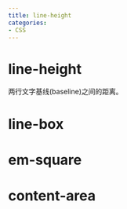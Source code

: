 ```yaml
---
title: line-height
categories: 
- CSS
---
```


# line-height

两行文字基线(baseline)之间的距离。


# line-box
# em-square
# content-area